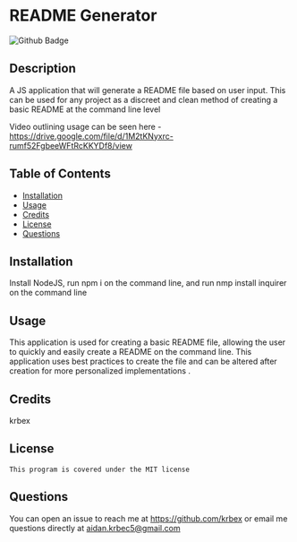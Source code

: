 # README Generator

  ![Github Badge](https://img.shields.io/badge/License-MIT-blue.svg)

  ## Description
  A JS application that will generate a README file based on user input. This can be used for any project as a discreet and clean method of creating a basic README at the command line level
  
  Video outlining usage can be seen here - https://drive.google.com/file/d/1M2tKNyxrc-rumf52FgbeeWFtRcKKYDf8/view

  ## Table of Contents
  - [Installation](#installation)
  - [Usage](#usage)
  - [Credits](#credits)
  - [License](#license)
  - [Questions](#Questions)

  ## Installation
  Install NodeJS, run npm i on the command line, and run nmp install inquirer on the command line

  ## Usage
  This application is used for creating a basic README file, allowing the user to quickly and easily create a README on the command line. This application uses best practices to create the file and can be altered after creation for more personalized implementations .

  ## Credits
  krbex

  ## License

    This program is covered under the MIT license

  ## Questions
  You can open an issue to reach me at https://github.com/krbex or email me questions directly at aidan.krbec5@gmail.com
  
